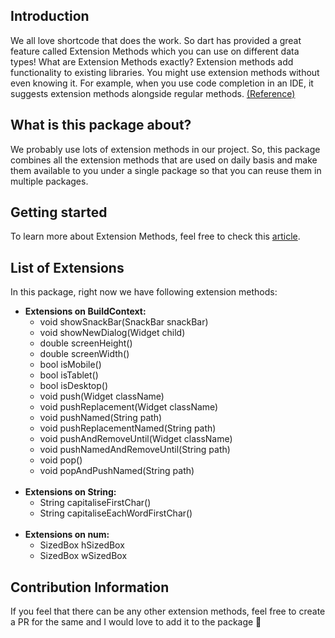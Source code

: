 ## Introduction

We all love shortcode that does the work. So dart has provided a great feature called Extension Methods which you can use on different data types! What are Extension Methods exactly? Extension methods add functionality to existing libraries. You might use extension methods without even knowing it. For example, when you use code completion in an IDE, it suggests extension methods alongside regular methods. [(Reference)](https://dart.dev/guides/language/extension-methods "(Reference)")

## What is this package about?
We probably use lots of extension methods in our project. So, this package combines all the extension methods that are used on daily basis and make them available to you under a single package so that you can reuse them in multiple packages.

## Getting started

To learn more about Extension Methods, feel free to check this [article](https://medium.com/google-developer-experts/extension-methods-eb7a89a055f8 "article").

## List of Extensions
In this package, right now we have following extension methods:
- **Extensions on BuildContext:**
	- void showSnackBar(SnackBar snackBar)
	- void showNewDialog(Widget child)
	- double screenHeight()
	- double screenWidth()
	- bool isMobile()
	- bool isTablet()
	- bool isDesktop()
	- void push(Widget className)
	- void pushReplacement(Widget className)
	- void pushNamed(String path)
	- void pushReplacementNamed(String path)
	- void pushAndRemoveUntil(Widget className)
	- void pushNamedAndRemoveUntil(String path)
	- void pop()
	- void popAndPushNamed(String path)
	<br>
- **Extensions on String:**
	- String capitaliseFirstChar()
	- String capitaliseEachWordFirstChar()
	<br>
- **Extensions on num:**
	- SizedBox hSizedBox
	- SizedBox wSizedBox


## Contribution Information

If you feel that there can be any other extension methods, feel free to create a PR for the same and I would love to add it to the package 💙
